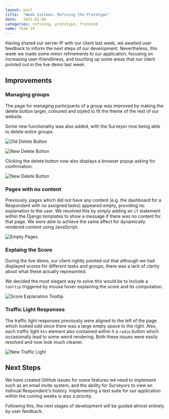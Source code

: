 ```yaml
---
layout: post
title:  "Week Sixteen: Refining the Prototype"
date:   2021-02-09
categories: refining, prototype, frontend
name: Team 19
---
```


Having shared our server IP with our client last week, we awaited user feedback to inform the next steps of our development. Nevertheless, this week we made some minor refinements to our application, focusing on increasing user-friendliness, and touching up some areas that our client pointed out in the live demo last week.

## Improvements

### Managing groups

The page for managing participants of a group was improved by making the delete button larger, coloured and styled to fit the theme of the rest of our website.

Some new functionality was also added, with the Surveyor now being able to delete entire groups.

![Old Delete Button](/COMP0016_2020_21_Team19/assets/group-delete-old.png)

![New Delete Button](/COMP0016_2020_21_Team19/assets/group-delete-new.png)

Clicking the delete button now also displays a browser popup asking for confirmation.

![New Delete Button](/COMP0016_2020_21_Team19/assets/group-delete-popup.png)

### Pages with no content

Previously, pages which did not have any content (e.g. the dashboard for a Respondent with no assigned tasks) appeared empty, providing no explanation to the user. We resolved this by simply adding an `if` statement within the Django templates to show a message if there was no content for that page. We were able to achieve the same affect for dynamically rendered content using JavaScript.

![Empty Pages](/COMP0016_2020_21_Team19/assets/no-tasks.png)

### Explaing the Score

During the live demo, our client rightly pointed out that although we had displayed scores for different tasks and groups, there was a lack of clarity about what these actually represented.

We decided the most elegant way to solve this would be to include a `tooltip` triggered by mouse hover explaining the score and its computation.

![Score Explanation Tooltip](/COMP0016_2020_21_Team19/assets/score-explanation.png)

### Traffic Light Responses

The traffic light responses previously were aligned to the left of the page which looked odd since there was a large empty space to the right. Also, each traffic light `btn` element also contained within it a `radio` button which occasionally lead to some weird rendering. Both these issues were easily resolved and now look much cleaner.

![New Traffic Light](/COMP0016_2020_21_Team19/assets/traffic-light-new.png)

## Next Steps

We have created GitHub issues for some features we need to implement such as an email invite system, and the ability for Surveyors to view an indivual Respondent's history. Implementing a test suite for our application within the coming weeks is also a priority.

Following this, the next stages of development will be guided almost entirely by user feedback.